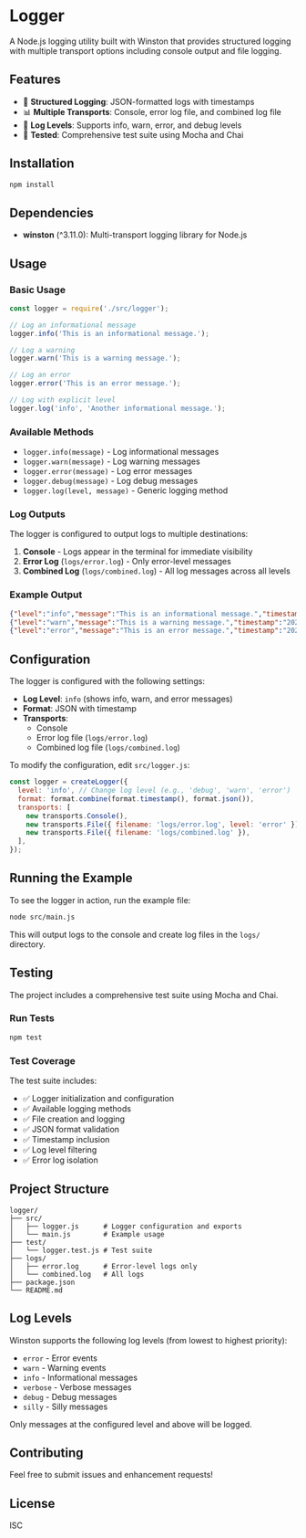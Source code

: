 # Logger

A Node.js logging utility built with Winston that provides structured logging with multiple transport options including console output and file logging.

## Features

- 📝 **Structured Logging**: JSON-formatted logs with timestamps
- 📊 **Multiple Transports**: Console, error log file, and combined log file
- 🎯 **Log Levels**: Supports info, warn, error, and debug levels
- 🧪 **Tested**: Comprehensive test suite using Mocha and Chai

## Installation

```bash
npm install
```

## Dependencies

- **winston** (^3.11.0): Multi-transport logging library for Node.js

## Usage

### Basic Usage

```javascript
const logger = require('./src/logger');

// Log an informational message
logger.info('This is an informational message.');

// Log a warning
logger.warn('This is a warning message.');

// Log an error
logger.error('This is an error message.');

// Log with explicit level
logger.log('info', 'Another informational message.');
```

### Available Methods

- `logger.info(message)` - Log informational messages
- `logger.warn(message)` - Log warning messages
- `logger.error(message)` - Log error messages
- `logger.debug(message)` - Log debug messages
- `logger.log(level, message)` - Generic logging method

### Log Outputs

The logger is configured to output logs to multiple destinations:

1. **Console** - Logs appear in the terminal for immediate visibility
2. **Error Log** (`logs/error.log`) - Only error-level messages
3. **Combined Log** (`logs/combined.log`) - All log messages across all levels

### Example Output

```json
{"level":"info","message":"This is an informational message.","timestamp":"2024-01-15T10:30:00.000Z"}
{"level":"warn","message":"This is a warning message.","timestamp":"2024-01-15T10:30:01.000Z"}
{"level":"error","message":"This is an error message.","timestamp":"2024-01-15T10:30:02.000Z"}
```

## Configuration

The logger is configured with the following settings:

- **Log Level**: `info` (shows info, warn, and error messages)
- **Format**: JSON with timestamp
- **Transports**:
  - Console
  - Error log file (`logs/error.log`)
  - Combined log file (`logs/combined.log`)

To modify the configuration, edit `src/logger.js`:

```javascript
const logger = createLogger({
  level: 'info', // Change log level (e.g., 'debug', 'warn', 'error')
  format: format.combine(format.timestamp(), format.json()),
  transports: [
    new transports.Console(),
    new transports.File({ filename: 'logs/error.log', level: 'error' }),
    new transports.File({ filename: 'logs/combined.log' }),
  ],
});
```

## Running the Example

To see the logger in action, run the example file:

```bash
node src/main.js
```

This will output logs to the console and create log files in the `logs/` directory.

## Testing

The project includes a comprehensive test suite using Mocha and Chai.

### Run Tests

```bash
npm test
```

### Test Coverage

The test suite includes:

- ✅ Logger initialization and configuration
- ✅ Available logging methods
- ✅ File creation and logging
- ✅ JSON format validation
- ✅ Timestamp inclusion
- ✅ Log level filtering
- ✅ Error log isolation

## Project Structure

```
logger/
├── src/
│   ├── logger.js      # Logger configuration and exports
│   └── main.js        # Example usage
├── test/
│   └── logger.test.js # Test suite
├── logs/
│   ├── error.log      # Error-level logs only
│   └── combined.log   # All logs
├── package.json
└── README.md
```

## Log Levels

Winston supports the following log levels (from lowest to highest priority):

- `error` - Error events
- `warn` - Warning events
- `info` - Informational messages
- `verbose` - Verbose messages
- `debug` - Debug messages
- `silly` - Silly messages

Only messages at the configured level and above will be logged.

## Contributing

Feel free to submit issues and enhancement requests!

## License

ISC
